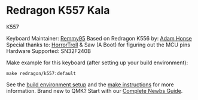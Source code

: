 # Redragon K557 Kala

K557

Keyboard Maintainer: [Remmy95](https://github.com/remmy95)
Based on Redragon K556 by: [Adam Honse](https://github.com/CalcProgrammer1)
Special thanks to: [HorrorTroll](https://github.com/HorrorTroll) & Saw (A Boot) for figuring out the MCU pins
Hardware Supported: SN32F240B

Make example for this keyboard (after setting up your build environment):

    make redragon/k557:default

See the [build environment setup](https://docs.qmk.fm/#/getting_started_build_tools) and the [make instructions](https://docs.qmk.fm/#/getting_started_make_guide) for more information. Brand new to QMK? Start with our [Complete Newbs Guide](https://docs.qmk.fm/#/newbs).
